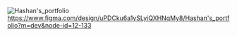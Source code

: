 ![Hashan's_portfolio](https://github.com/HashanTG/portfolio_hashan/assets/109969514/ec0d73ba-47c8-4f19-b8ee-7dba23c87c95)
https://www.figma.com/design/uPDCku6a1ySLyiQXHNqMy8/Hashan's_portfolio?m=dev&node-id=12-133
